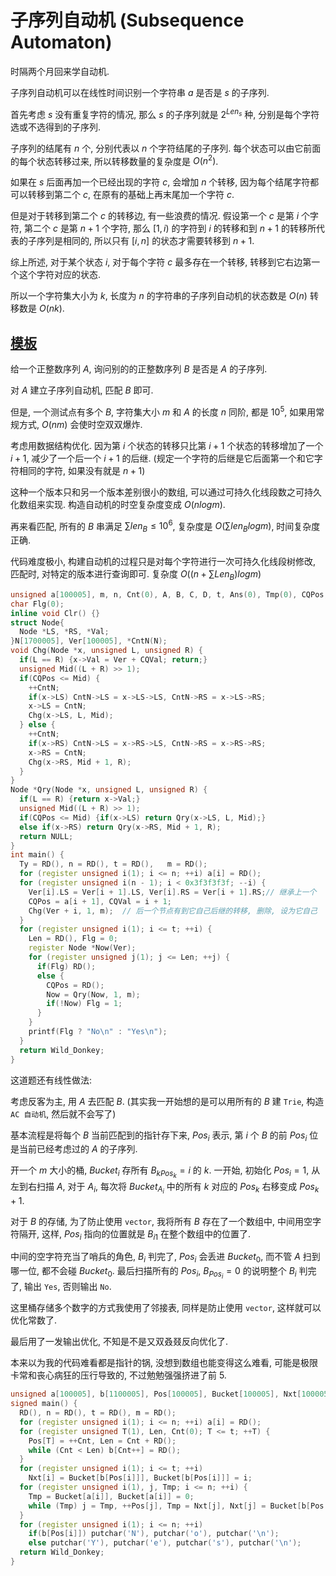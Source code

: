 # 子序列自动机 (Subsequence Automaton)

时隔两个月回来学自动机.

子序列自动机可以在线性时间识别一个字符串 $a$ 是否是 $s$ 的子序列.

首先考虑 $s$ 没有重复字符的情况, 那么 $s$ 的子序列就是 $2^{Len_s}$ 种, 分别是每个字符选或不选得到的子序列.

子序列的结尾有 $n$ 个, 分别代表以 $n$ 个字符结尾的子序列. 每个状态可以由它前面的每个状态转移过来, 所以转移数量的复杂度是 $O(n^2)$.

如果在 $s$ 后面再加一个已经出现的字符 $c$, 会增加 $n$ 个转移, 因为每个结尾字符都可以转移到第二个 $c$, 在原有的基础上再末尾加一个字符 $c$.

但是对于转移到第二个 $c$ 的转移边, 有一些浪费的情况. 假设第一个 $c$ 是第 $i$ 个字符, 第二个 $c$ 是第 $n + 1$ 个字符, 那么 $[1, i)$ 的字符到 $i$ 的转移和到 $n + 1$ 的转移所代表的子序列是相同的, 所以只有 $[i, n]$ 的状态才需要转移到 $n + 1$.

综上所述, 对于某个状态 $i$, 对于每个字符 $c$ 最多存在一个转移, 转移到它右边第一个这个字符对应的状态.

所以一个字符集大小为 $k$, 长度为 $n$ 的字符串的子序列自动机的状态数是 $O(n)$ 转移数是 $O(nk)$.

## [模板](https://www.luogu.com.cn/problem/P5826)

给一个正整数序列 $A$, 询问别的的正整数序列 $B$ 是否是 $A$ 的子序列.

对 $A$ 建立子序列自动机, 匹配 $B$ 即可.

但是, 一个测试点有多个 $B$, 字符集大小 $m$ 和 $A$ 的长度 $n$ 同阶, 都是 $10^5$, 如果用常规方式, $O(nm)$ 会使时空双双爆炸.

考虑用数据结构优化. 因为第 $i$ 个状态的转移只比第 $i + 1$ 个状态的转移增加了一个 $i + 1$, 减少了一个后一个 $i + 1$ 的后继. (规定一个字符的后继是它后面第一个和它字符相同的字符, 如果没有就是 $n + 1$)

这种一个版本只和另一个版本差别很小的数组, 可以通过可持久化线段数之可持久化数组来实现. 构造自动机的时空复杂度变成 $O(nlogm)$.

再来看匹配, 所有的 $B$ 串满足 $\sum len_B \leq 10^6$, 复杂度是 $O(\sum len_Blogm)$, 时间复杂度正确.

代码难度极小, 构建自动机的过程只是对每个字符进行一次可持久化线段树修改, 匹配时, 对特定的版本进行查询即可. 复杂度 $O((n + \sum Len_B)logm)$

```cpp
unsigned a[100005], m, n, Cnt(0), A, B, C, D, t, Ans(0), Tmp(0), CQPos, CQVal, Len, Ty;
char Flg(0);
inline void Clr() {}
struct Node{
  Node *LS, *RS, *Val;
}N[1700005], Ver[100005], *CntN(N);
void Chg(Node *x, unsigned L, unsigned R) {
  if(L == R) {x->Val = Ver + CQVal; return;}
  unsigned Mid((L + R) >> 1);
  if(CQPos <= Mid) {
    ++CntN;
    if(x->LS) CntN->LS = x->LS->LS, CntN->RS = x->LS->RS;
    x->LS = CntN;
    Chg(x->LS, L, Mid);
  } else {
    ++CntN;
    if(x->RS) CntN->LS = x->RS->LS, CntN->RS = x->RS->RS;
    x->RS = CntN;
    Chg(x->RS, Mid + 1, R);
  }
}
Node *Qry(Node *x, unsigned L, unsigned R) {
  if(L == R) {return x->Val;}
  unsigned Mid((L + R) >> 1);
  if(CQPos <= Mid) {if(x->LS) return Qry(x->LS, L, Mid);}
  else if(x->RS) return Qry(x->RS, Mid + 1, R);
  return NULL;
}
int main() {
  Ty = RD(), n = RD(), t = RD(),   m = RD();
  for (register unsigned i(1); i <= n; ++i) a[i] = RD();
  for (register unsigned i(n - 1); i < 0x3f3f3f3f; --i) {
    Ver[i].LS = Ver[i + 1].LS, Ver[i].RS = Ver[i + 1].RS;// 继承上一个 
    CQPos = a[i + 1], CQVal = i + 1;
    Chg(Ver + i, 1, m);  // 后一个节点有到它自己后继的转移, 删除, 设为它自己
  }
  for (register unsigned i(1); i <= t; ++i) {
    Len = RD(), Flg = 0;
    register Node *Now(Ver);
    for (register unsigned j(1); j <= Len; ++j) {
      if(Flg) RD();
      else {
        CQPos = RD();
        Now = Qry(Now, 1, m);
        if(!Now) Flg = 1;
      }
    }
    printf(Flg ? "No\n" : "Yes\n");
  }
  return Wild_Donkey;
}
```

这道题还有线性做法:

考虑反客为主, 用 $A$ 去匹配 $B$. (其实我一开始想的是可以用所有的 $B$ 建 `Trie`, 构造 `AC 自动机`, 然后就不会写了)

基本流程是将每个 $B$ 当前匹配到的指针存下来, $Pos_i$ 表示, 第 $i$ 个 $B$ 的前 $Pos_i$ 位是当前已经考虑过的 $A$ 的子序列.

开一个 $m$ 大小的桶, $Bucket_i$ 存所有 ${B_k}_{Pos_k} = i$ 的 $k$. 一开始, 初始化 $Pos_i = 1$, 从左到右扫描 $A$, 对于 $A_i$, 每次将 $Bucket_{A_i}$ 中的所有 $k$ 对应的 $Pos_k$ 右移变成 $Pos_k + 1$.

对于 $B$ 的存储, 为了防止使用 `vector`, 我将所有 $B$ 存在了一个数组中, 中间用空字符隔开, 这样, $Pos_i$ 指向的位置就是 ${B_i}_1$ 在整个数组中的位置了.

中间的空字符充当了哨兵的角色, $B_i$ 判完了, $Pos_i$ 会丢进 $Bucket_0$, 而不管 $A$ 扫到哪一位, 都不会碰 $Bucket_0$. 最后扫描所有的 $Pos_i$, $B_{Pos_i} = 0$ 的说明整个 $B_i$ 判完了, 输出 `Yes`, 否则输出 `No`.

这里桶存储多个数字的方式我使用了邻接表, 同样是防止使用 `vector`, 这样就可以优化常数了.

最后用了一发输出优化, 不知是不是又双叒叕反向优化了.

本来以为我的代码难看都是指针的锅, 没想到数组也能变得这么难看, 可能是极限卡常和丧心病狂的压行导致的, 不过勉勉强强挤进了前 $5$.

```cpp
unsigned a[100005], b[1100005], Pos[100005], Bucket[100005], Nxt[100005], m, n, t;
signed main() {
  RD(), n = RD(), t = RD(), m = RD();
  for (register unsigned i(1); i <= n; ++i) a[i] = RD();
  for (register unsigned T(1), Len, Cnt(0); T <= t; ++T) {
    Pos[T] = ++Cnt, Len = Cnt + RD();
    while (Cnt < Len) b[Cnt++] = RD();
  }
  for (register unsigned i(1); i <= t; ++i)
    Nxt[i] = Bucket[b[Pos[i]]], Bucket[b[Pos[i]]] = i;
  for (register unsigned i(1), j, Tmp; i <= n; ++i) {
    Tmp = Bucket[a[i]], Bucket[a[i]] = 0;
    while (Tmp) j = Tmp, ++Pos[j], Tmp = Nxt[j], Nxt[j] = Bucket[b[Pos[j]]], Bucket[b[Pos[j]]] = j;
  }
  for (register unsigned i(1); i <= n; ++i)
    if(b[Pos[i]]) putchar('N'), putchar('o'), putchar('\n'); 
    else putchar('Y'), putchar('e'), putchar('s'), putchar('\n'); 
  return Wild_Donkey;
}
```